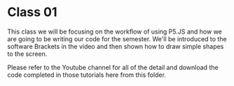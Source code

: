 # Class 01

This class we will be focusing on the workflow of using P5.JS and how we are going to be writing our code for the semester. We'll be introduced to the software Brackets in the video and then shown how to draw simple shapes to the screen.

Please refer to the Youtube channel for all of the detail and download the code completed in those tutorials here from this folder.
